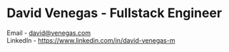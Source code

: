 # David Venegas - Fullstack Engineer

Email - <david@venegas.com>
<br>
LinkedIn - <https://www.linkedin.com/in/david-venegas-m>
<br>
